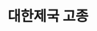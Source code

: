 ---
layout: hubs
key: Q257425
title: 대한제국 고종
name: 대한제국 고종
image: http://commons.wikimedia.org/wiki/Special:FilePath/Gojong%20of%20the%20Korean%20Empire%2001.jpg
description: 조선의 제26대 국왕, 대한제국의 초대 황제
score: 0.0015148362824782791
degree: 14
---